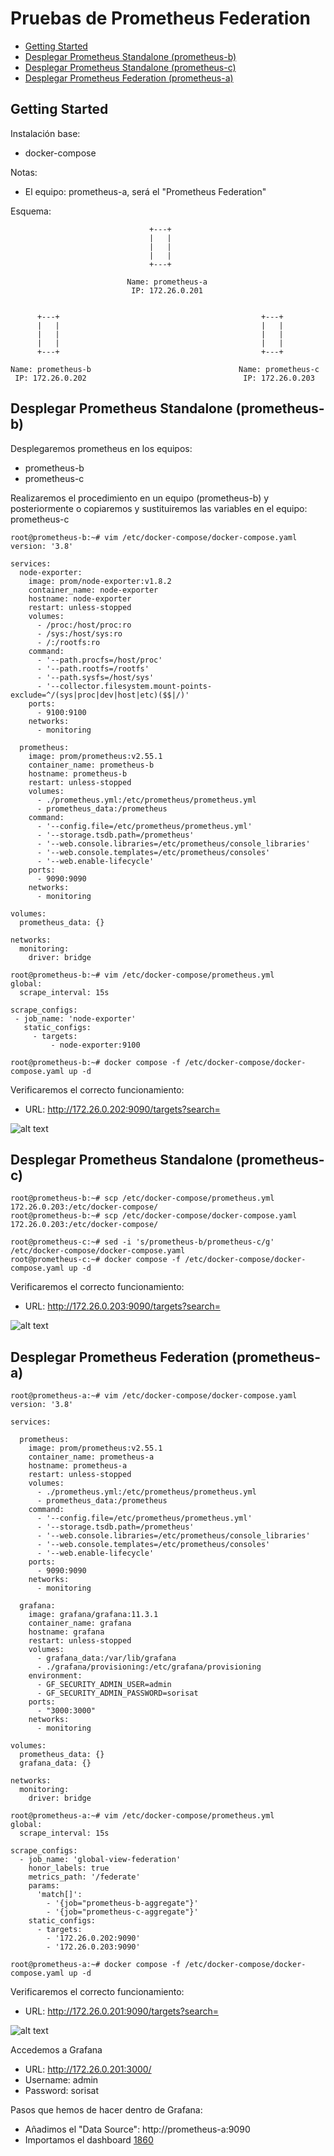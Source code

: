 # Pruebas de Prometheus Federation

* [Getting Started](#id1)
* [Desplegar Prometheus Standalone (prometheus-b)](#id10)
* [Desplegar Prometheus Standalone (prometheus-c)](#id20)
* [Desplegar Prometheus Federation (prometheus-a)](#id30)



## Getting Started <div id='id1' />

Instalación base:

* docker-compose

Notas:

* El equipo: prometheus-a, será el "Prometheus Federation"

Esquema:

```
                               +---+
                               |   |
                               |   |
                               |   |
                               +---+
                                
                          Name: prometheus-a
                           IP: 172.26.0.201


      +---+                                             +---+
      |   |                                             |   |
      |   |                                             |   |
      |   |                                             |   |
      +---+                                             +---+ 

Name: prometheus-b                                 Name: prometheus-c
 IP: 172.26.0.202                                   IP: 172.26.0.203
```

## Desplegar Prometheus Standalone (prometheus-b) <div id='id10' />

Desplegaremos prometheus en los equipos:
* prometheus-b
* prometheus-c

Realizaremos el procedimiento en un equipo (prometheus-b) y posteriormente o copiaremos y sustituiremos las variables en el equipo: prometheus-c

```
root@prometheus-b:~# vim /etc/docker-compose/docker-compose.yaml
version: '3.8'

services:
  node-exporter:
    image: prom/node-exporter:v1.8.2
    container_name: node-exporter
    hostname: node-exporter
    restart: unless-stopped
    volumes:
      - /proc:/host/proc:ro
      - /sys:/host/sys:ro
      - /:/rootfs:ro
    command:
      - '--path.procfs=/host/proc'
      - '--path.rootfs=/rootfs'
      - '--path.sysfs=/host/sys'
      - '--collector.filesystem.mount-points-exclude=^/(sys|proc|dev|host|etc)($$|/)'
    ports:
      - 9100:9100
    networks:
      - monitoring

  prometheus:
    image: prom/prometheus:v2.55.1
    container_name: prometheus-b
    hostname: prometheus-b
    restart: unless-stopped
    volumes:
      - ./prometheus.yml:/etc/prometheus/prometheus.yml
      - prometheus_data:/prometheus
    command:
      - '--config.file=/etc/prometheus/prometheus.yml'
      - '--storage.tsdb.path=/prometheus'
      - '--web.console.libraries=/etc/prometheus/console_libraries'
      - '--web.console.templates=/etc/prometheus/consoles'
      - '--web.enable-lifecycle'
    ports:
      - 9090:9090
    networks:
      - monitoring

volumes:
  prometheus_data: {}

networks:
  monitoring:
    driver: bridge
```

```
root@prometheus-b:~# vim /etc/docker-compose/prometheus.yml
global:
  scrape_interval: 15s

scrape_configs:
 - job_name: 'node-exporter'
   static_configs:
     - targets:
         - node-exporter:9100
```

```
root@prometheus-b:~# docker compose -f /etc/docker-compose/docker-compose.yaml up -d
```

Verificaremos el correcto funcionamiento:
* URL: http://172.26.0.202:9090/targets?search=

![alt text](images/01-prometheus-b.png)

## Desplegar Prometheus Standalone (prometheus-c) <div id='id20' />

```
root@prometheus-b:~# scp /etc/docker-compose/prometheus.yml 172.26.0.203:/etc/docker-compose/
root@prometheus-b:~# scp /etc/docker-compose/docker-compose.yaml  172.26.0.203:/etc/docker-compose/

root@prometheus-c:~# sed -i 's/prometheus-b/prometheus-c/g' /etc/docker-compose/docker-compose.yaml
root@prometheus-c:~# docker compose -f /etc/docker-compose/docker-compose.yaml up -d
```

Verificaremos el correcto funcionamiento:
* URL: http://172.26.0.203:9090/targets?search=

![alt text](images/02-prometheus-c.png)

## Desplegar Prometheus Federation (prometheus-a) <div id='id30' />

```
root@prometheus-a:~# vim /etc/docker-compose/docker-compose.yaml
version: '3.8'

services:

  prometheus:
    image: prom/prometheus:v2.55.1
    container_name: prometheus-a
    hostname: prometheus-a
    restart: unless-stopped
    volumes:
      - ./prometheus.yml:/etc/prometheus/prometheus.yml
      - prometheus_data:/prometheus
    command:
      - '--config.file=/etc/prometheus/prometheus.yml'
      - '--storage.tsdb.path=/prometheus'
      - '--web.console.libraries=/etc/prometheus/console_libraries'
      - '--web.console.templates=/etc/prometheus/consoles'
      - '--web.enable-lifecycle'
    ports:
      - 9090:9090
    networks:
      - monitoring

  grafana:
    image: grafana/grafana:11.3.1
    container_name: grafana
    hostname: grafana
    restart: unless-stopped
    volumes:
      - grafana_data:/var/lib/grafana
      - ./grafana/provisioning:/etc/grafana/provisioning
    environment:
      - GF_SECURITY_ADMIN_USER=admin
      - GF_SECURITY_ADMIN_PASSWORD=sorisat
    ports:
      - "3000:3000"
    networks:
      - monitoring

volumes:
  prometheus_data: {}
  grafana_data: {}

networks:
  monitoring:
    driver: bridge
```

```
root@prometheus-a:~# vim /etc/docker-compose/prometheus.yml
global:
  scrape_interval: 15s

scrape_configs:
  - job_name: 'global-view-federation'
    honor_labels: true
    metrics_path: '/federate'
    params:
      'match[]':
        - '{job="prometheus-b-aggregate"}'
        - '{job="prometheus-c-aggregate"}'
    static_configs:
      - targets:
        - '172.26.0.202:9090'
        - '172.26.0.203:9090'
```
```
root@prometheus-a:~# docker compose -f /etc/docker-compose/docker-compose.yaml up -d
```

Verificaremos el correcto funcionamiento:
* URL: http://172.26.0.201:9090/targets?search=

![alt text](images/03-prometheus-a.png)


Accedemos a Grafana
* URL: http://172.26.0.201:3000/
* Username: admin
* Password: sorisat

Pasos que hemos de hacer dentro de Grafana:

* Añadimos el "Data Source": http://prometheus-a:9090
* Importamos el dashboard [1860](https://grafana.com/grafana/dashboards/1860-node-exporter-full/)


